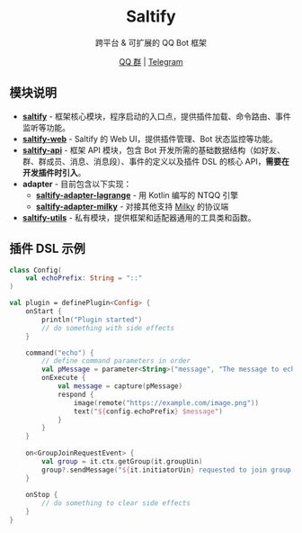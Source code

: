 <div align="center">

<h1>Saltify</h1>

跨平台 & 可扩展的 QQ Bot 框架

[QQ 群](https://qm.qq.com/q/C04kPQzayk) | [Telegram](https://t.me/WeavingStar)

</div>

## 模块说明

- [**saltify**](./saltify) - 框架核心模块，程序启动的入口点，提供插件加载、命令路由、事件监听等功能。
- [**saltify-web**](./saltify-web) - Saltify 的 Web UI，提供插件管理、Bot 状态监控等功能。
- [**saltify-api**](./saltify-api) - 框架 API 模块，包含 Bot 开发所需的基础数据结构（如好友、群、群成员、消息、消息段）、事件的定义以及插件 DSL 的核心 API，**需要在开发插件时引入**。
- **adapter** - 目前包含以下实现：
  - [**saltify-adapter-lagrange**](./saltify-adapter-lagrange) - 用 Kotlin 编写的 NTQQ 引擎
  - [**saltify-adapter-milky**](./saltify-adapter-milky) - 对接其他支持 [Milky](https://milky.ntqqrev.org/) 的协议端
- [**saltify-utils**](./saltify-utils) - 私有模块，提供框架和适配器通用的工具类和函数。

## 插件 DSL 示例

```kotlin
class Config(
    val echoPrefix: String = "::"
)

val plugin = definePlugin<Config> {
    onStart {
        println("Plugin started")
        // do something with side effects
    }

    command("echo") {
        // define command parameters in order
        val pMessage = parameter<String>("message", "The message to echo")
        onExecute {
            val message = capture(pMessage)
            respond {
                image(remote("https://example.com/image.png"))
                text("${config.echoPrefix} $message")
            }
        }
    }
    
    on<GroupJoinRequestEvent> {
        val group = it.ctx.getGroup(it.groupUin)
        group?.sendMessage("${it.initiatorUin} requested to join group with ${it.comment}")
    }
    
    onStop { 
        // do something to clear side effects
    }
}
```